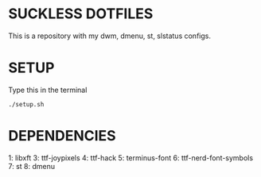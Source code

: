 # SUCKLESS DOTFILES
This is a repository with my dwm, dmenu, st, slstatus configs.

# SETUP
Type this in the terminal
```
./setup.sh
```

# DEPENDENCIES
1: libxft
3: ttf-joypixels
4: ttf-hack
5: terminus-font
6: ttf-nerd-font-symbols
7: st
8: dmenu

